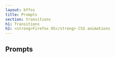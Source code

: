 ```yaml
---
layout: bffos
title: Prompts
section: transitions
h1: Transitions
h2: <strong>Firefox OS</strong> CSS animations
---
```


## Prompts
